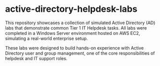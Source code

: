 # active-directory-helpdesk-labs 

This repository showcases a collection of simulated Active Directory (AD) labs that demonstrate common Tier 1 IT Helpdesk tasks. All labs were completed in a Windows Server environment hosted on AWS EC2, simulating a real-world enterprise setup.

These labs were designed to build hands-on experience with Active Directory user and group management, one of the core responsibilities of helpdesk and IT support roles.
